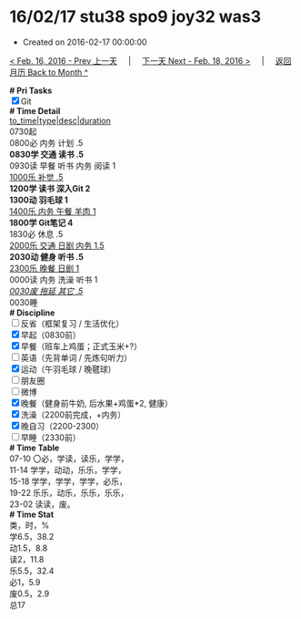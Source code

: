 # 16/02/17 stu38 spo9 joy32 was3

- Created on 2016-02-17 00:00:00

[< Feb. 16, 2016 - Prev 上一天](/_archived/lifelogs/2016/02/d16.md) &nbsp; &nbsp; | &nbsp; &nbsp; [下一天 Next - Feb. 18, 2016 >](/_archived/lifelogs/2016/02/d18.md) &nbsp; &nbsp; |  &nbsp; &nbsp; [返回月历 Back to Month ^](/_archived/lifelogs/2016/02/index.md)
<br/><div><b># Pri Tasks</b></div><div><input checked="true" type="checkbox"/>Git</div><div><b># Time Detail</b></div><div><u>to_time|type|desc|duration</u></div><div>0730起</div><div>0800必 内务 计划 .5</div><div><b>0830学 交通 读书 .5</b></div><div>0930读 早餐 听书 内务 阅读 1</div><div><u>1000乐 补觉 .5</u></div><div><b>1200学 读书 深入Git 2</b></div><div><b>1300动 羽毛球 1</b></div><div><u>1400乐 内务 午餐 羊肉 1</u></div><div><b>1800学 Git笔记 4</b></div><div>1830必 休息 .5</div><div><u>2000乐 交通 日剧 内务 1.5</u></div><div><b>2030动 健身 听书 .5</b></div><div><u>2300乐 晚餐 日剧 1</u></div><div>0000读 内务 洗澡 听书 1</div><div><u><i>0030废 拖延 其它 .5</i></u></div><div>0030睡</div><div><b># Discipline</b></div><div><input type="checkbox"/>反省（框架复习 / 生活优化）</div><div><input checked="true" type="checkbox"/>早起（0830前）</div><div><input checked="true" type="checkbox"/>早餐（班车上鸡蛋；正式玉米+?）</div><div><input type="checkbox"/>英语（先背单词 / 先炼句听力）</div><div><input checked="true" type="checkbox"/>运动（午羽毛球 / 晚毽球）</div><div><input type="checkbox"/>朋友圈</div><div><input type="checkbox"/>微博</div><div><input checked="true" type="checkbox"/>晚餐（健身前牛奶, 后水果+鸡蛋*2, 健康）</div><div><input checked="true" type="checkbox"/>洗澡（2200前完成，+内务）</div><div><input checked="true" type="checkbox"/>晚自习（2200-2300）</div><div><input type="checkbox"/>早睡（2330前）</div><div><b># Time Table</b></div><div>07-10 〇必，学读，读乐，学学，</div><div>11-14 学学，动动，乐乐，学学，</div><div>15-18 学学，学学，学学，必乐，</div><div>19-22 乐乐，动乐，乐乐，乐乐，</div><div>23-02 读读，废。</div><div><b># Time Stat</b></div><div>类，时，%</div><div>学6.5，38.2</div><div>动1.5，8.8</div><div>读2，11.8</div><div>乐5.5，32.4</div><div>必1，5.9</div><div>废0.5，2.9</div><div>总17</div>

